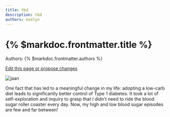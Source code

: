 ```yaml
---
title: tbd
description: tbd
authors: evelyn
---
```


# {% $markdoc.frontmatter.title %}

Authors: {% $markdoc.frontmatter.authors %}

[Edit this page or propose changes](https://github.com/onefact/onefact.org/edit/main/pages/five-boro-bike-tour/evelyn.md)

![jaan](/images/evelyn.jpg)

<p>One fact that has led to a meaningful change in my life: adopting a low-carb diet leads to significantly better control of Type 1 diabetes. It took a lot of self-exploration and inquiry to grasp that I didn't need to ride the blood sugar roller coaster every day. Now, my high and low blood sugar episodes are few and far between!</p>

